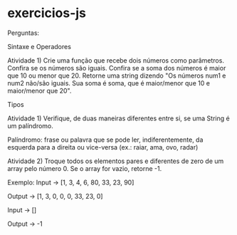 # exercicios-js
Perguntas:

Sintaxe e Operadores

Atividade 1)
Crie uma função que recebe dois números como parâmetros. 
Confira se os números são iguais. 
Confira se a soma dos números é maior que 10 ou menor que 20. 
Retorne uma string dizendo "Os números num1 e num2 não/são iguais. 
Sua soma é soma, que é maior/menor que 10 e maior/menor que 20".

Tipos

Atividade 1) Verifique, de duas maneiras diferentes entre si, se uma String é um palíndromo.

Palíndromo: frase ou palavra que se pode ler, indiferentemente, da esquerda para a direita ou vice-versa (ex.: raiar, ama, ovo, radar)

Atividade 2) Troque todos os elementos pares e diferentes de zero de um array pelo número 0. Se o array for vazio, retorne -1.

Exemplo: Input -> [1, 3, 4, 6, 80, 33, 23, 90]

Output -> [1, 3, 0, 0, 0, 33, 23, 0]

Input -> []

Output -> -1
